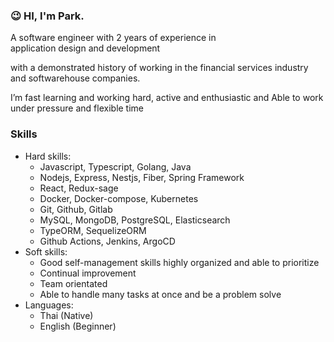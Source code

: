 ### 😉 HI, I'm Park. 
  A software engineer with 2 years of experience in 
  application design and development
  
  with a demonstrated history of working in 
  the financial services industry and softwarehouse companies. 
  
  I’m fast learning and working hard, active and enthusiastic and Able to work under pressure and flexible time 
  
  ### Skills
 * Hard skills: 
   - Javascript, Typescript, Golang, Java
   - Nodejs, Express, Nestjs, Fiber, Spring Framework
   - React, Redux-sage
   - Docker, Docker-compose, Kubernetes
   - Git, Github, Gitlab
   - MySQL, MongoDB, PostgreSQL, Elasticsearch
   - TypeORM, SequelizeORM
   - Github Actions, Jenkins, ArgoCD
 * Soft skills:
   - Good self-management skills highly organized and able to prioritize
   - Continual improvement
   - Team orientated
   - Able to handle many tasks at once and be a problem solve
 * Languages:
   - Thai (Native)
   - English (Beginner)
